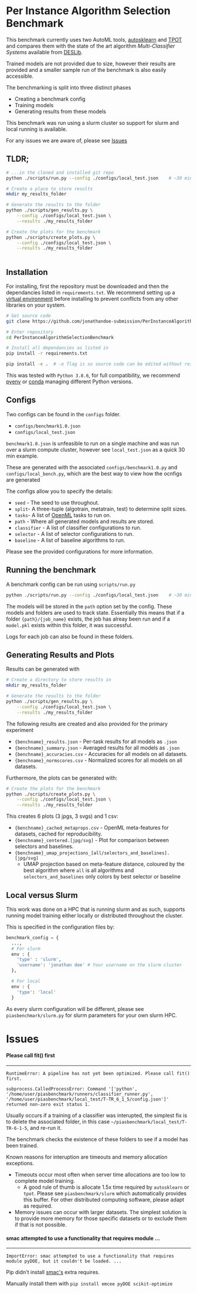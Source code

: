 # Per Instance Algorithm Selection Benchmark
This benchmark currently uses two AutoML tools, [autosklearn](https://automl.github.io/auto-sklearn/master/) and [TPOT](http://epistasislab.github.io/tpot/)
and compares them with the state of the art algorithm _Multi-Classifier Systems_ available from [DESLib](https://github.com/scikit-learn-contrib/DESlib).

Trained models are not provided due to size, however their results are provided
and a smaller sample run of the benchmark is also easily accessible.

The benchmarking is split into three distinct phases
* Creating a benchmark config
* Training models
* Generating results from these models

This benchmark was run using a slurm cluster so support for slurm and local
running is available.

For any issues we are aware of, please see [Issues](#Issues)

## TLDR;
```sh
# ...in the cloned and installed git repo
python ./scripts/run.py --config ./configs/local_test.json    # ~30 min

# Create a place to store results
mkdir my_results_folder

# Generate the results to the folder
python ./scripts/gen_results.py \
    --config ./configs/local_test.json \
    --results ./my_results_folder

# Create the plots for the benchmark
python ./scripts/create_plots.py \
    --config ./configs/local_test.json \
    --results ./my_results_folder
    
```

## Installation
For installing, first the repository must be downloaded and then the dependancies listed in `requirements.txt`.
We recommend setting up a [virtual environment](https://docs.python.org/3/library/venv.html)  before installing to prevent conflicts from any other libraries
on your system.

```sh
# Get source code
git clone https://github.com/jonathandoe-submission/PerInstanceAlgorithmSelectionBenchmark/

# Enter repository
cd PerInstanceAlgorithmSelectionBenchmark

# Install all dependancies as listed in 
pip install -r requirements.txt

pip install -e .  # -e flag is so source code can be edited without reinstalling
```

This was tested with `Python 3.8.6`, for full compatibility, we recommend [pyenv](https://github.com/pyenv/pyenv) or [conda](https://docs.conda.io/en/latest/)
managing different Python versions.


## Configs
Two configs can be found in the `configs` folder.
* `configs/benchmark1.0.json`
* `configs/local_test.json`

`benchmark1.0.json` is unfeasible to run on a single machine and was run over
a slurm compute cluster, however see `local_test.json` as a quick 30 min example.

These are generated with the associated `configs/benchmark1.0.py` and
`configs/local_bench.py`, which are the best way to view how the ocnfigs are
generated

The configs allow you to specify the details:
* `seed` - The seed to use throughout.
* `split`- A three-tuple (algotrain, metatrain, test) to determine split sizes.
* `tasks`- A list of [OpenML](https://www.openml.org/) tasks to run on.
* `path` - Where all generated models and results are stored.
* `classifier` - A list of classifier configurations to run.
* `selector` - A list of selector configurations to run.
* `baseline` - A list of baseline algorithms to run.

Please see the provided configurations for more information.

## Running the benchmark
A benchmark config can be run using `scripts/run.py`

```sh
python ./scripts/run.py --config ./configs/local_test.json    # ~30 min
```

The models will be stored in the `path` option set by the config. These models
and folders are used to track state. Essentially this means that if a folder
`{path}/{job_name}` exists, the job has alreay been run and if a `model.pkl` 
exists within this folder, it was successful.

Logs for each job can also be found in these folders.

## Generating Results and Plots
Results can be generated with

```sh
# Create a directory to store results in
mkdir my_results_folder

# Generate the results to the folder
python ./scripts/gen_results.py \
    --config ./configs/local_test.json \
    --results ./my_results_folder
```

The following results are created and also provided for the primary experiment
* `{benchname}_results.json` - Per-task results for all models as `.json`
* `{benchname}_summary.json` - Averaged results for all models as `.json`
* `{benchname}_accuracies.csv` - Accuracies for all models on all datasets.
* `{benchname}_normscores.csv` - Normalized scores for all models on all datasets.

Furthermore, the plots can be generated with:
```sh
# Create the plots for the benchmark
python ./scripts/create_plots.py \
    --config ./configs/local_test.json \
    --results ./my_results_folder
```

This creates 6 plots (3 jpgs, 3 svgs) and 1 csv:
* `{benchname}_cached_metaprops.csv` - OpenML meta-features for datasets, cached for reproducibility.
* `{benchname}_centered.[jpg/svg]` - Plot for comparison between selectors and baselines.
* `{benchname}_umap_projections_[all/selectors_and_baselines].[jpg/svg]`
    * UMAP projection based on meta-feature distance, coloured by the best
        algorithm where `all` is all algorithms and `selectors_and_baselines`
        only colors by best selector or baseline

## Local versus Slurm
This work was done on a HPC that is running slurm and as such,
supports running model training either locally or distributed throughout the cluster.

This is specified in the configuration files by:
```Python
benchmark_config = {
  ...,
  # For slurm
  env : { 
    'type' : 'slurm',
    'username': 'jonathan doe' # Your username on the slurm cluster 
  },

  # For local
  env : {
    'type': 'local'
  }
```

As every slurm configuration will be different, please see `piasbenchmark/slurm.py`
for slurm parameters for your own slurm HPC.

# Issues
#### Please call fit() first
---
```
RuntimeError: A pipeline has not yet been optimized. Please call fit() first.

subprocess.CalledProcessError: Command '['python', '/home/user/piasbenchmark/runners/classifier_runner.py', '/home/user/piasbenchmark/local_test/T-TR_6_1_5/config.json']' returned non-zero exit status 1.
```

Usually occurs if a training of a classifier was interupted, the simplest
fix is to delete the associated folder,
in this case `~/piasbenchmark/local_test/T-TR-6-1-5`, and re-run it.

The benchmark checks the existence of these folders to see if a model has been
trained.

Known reasons for interuption are timeouts and memory allocation exceptions.
* Timeouts occur most often when server time allocations are too low to complete
model training.
    * A good rule of thumb is allocate 1.5x time required by `autosklearn`
or `tpot`. Please see `piasbenchmark/slurm` which automatically provides this buffer.
For other distributed computing software, please adapt as required.
* Memory issues can occur with larger datasets. The simplest solution is to 
    provide more memory for those specific datasets or to exclude them if 
    that is not possible.

#### smac attempted to use a functionality that requires module ...
---
```
ImportError: smac attempted to use a functionality that requires module pyDOE, but it couldn't be loaded. ...
```
Pip didn't install [smac's](https://github.com/automl/SMAC3) extra requires.

Manually install them with `pip install emcee pyDOE scikit-optimize`
